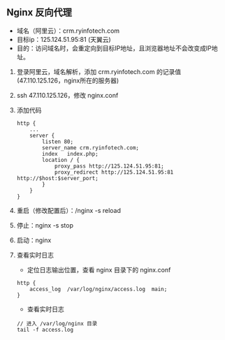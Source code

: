 ## Nginx 反向代理

- 域名（阿里云）：crm.ryinfotech.com
- 目标ip：125.124.51.95:81 (天翼云)
- 目的：访问域名时，会重定向到目标IP地址，且浏览器地址不会改变成IP地址。

1. 登录阿里云，域名解析，添加 crm.ryinfotech.com 的记录值(47.110.125.126，nginx所在的服务器)
2. ssh 47.110.125.126，修改 nginx.conf
3. 添加代码

	```
	http {
		...
		server {
        	listen 80;
        	server_name crm.ryinfotech.com;
        	index   index.php;
        	location / {
            	proxy_pass http://125.124.51.95:81;
            	proxy_redirect http://125.124.51.95:81 http://$host:$server_port;
        	}
    	}
	}
	```
4. 重启（修改配置后）：/nginx -s reload
5. 停止：nginx -s stop
6. 启动：nginx
5. 查看实时日志
	- 定位日志输出位置，查看 nginx 目录下的 nginx.conf
	
	```
	http {
		access_log  /var/log/nginx/access.log  main;
	}
	```
	
	- 查看实时日志

	```
	// 进入 /var/log/nginx 目录
	tail -f access.log
	```